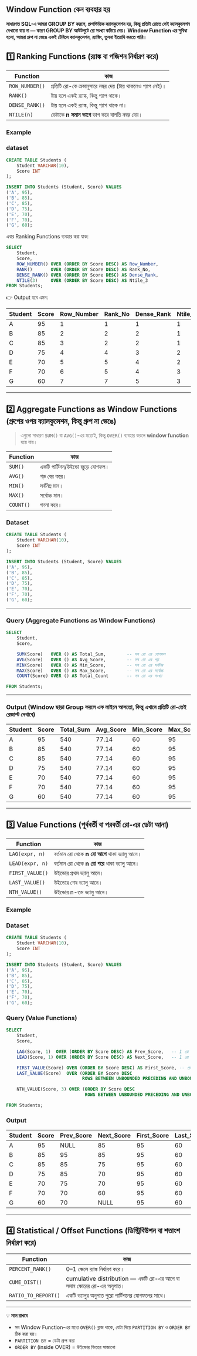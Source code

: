 ## Window Function কেন ব্যবহার হয়
**সাধারণত SQL-এ আমরা GROUP BY করলে, গ্রুপভিত্তিক ক্যালকুলেশন হয়, কিন্তু প্রতিটা রোতে সেই ক্যালকুলেশন দেখানো যায় না — কারণ GROUP BY আউটপুটে রো সংখ্যা কমিয়ে দেয়।
Window Function এর সুবিধা হলো, আমরা গ্রুপ না ভেঙে একই টেবিলে ক্যালকুলেশন, র‍্যাঙ্কিং, তুলনা ইত্যাদি করতে পারি।**


## **1️⃣ Ranking Functions** (র‌্যাঙ্ক বা পজিশন নির্ধারণ করে)

| Function       | কাজ                                                         |
| -------------- | ----------------------------------------------------------- |
| `ROW_NUMBER()` | প্রতিটি রো-কে ক্রমানুসারে নম্বর দেয় (টায় থাকলেও গ্যাপ নেই)। |
| `RANK()`       | টায় হলে একই র‍্যাঙ্ক, কিন্তু গ্যাপ থাকে।                    |
| `DENSE_RANK()` | টায় হলে একই র‍্যাঙ্ক, কিন্তু গ্যাপ থাকে না।                 |
| `NTILE(n)`     | ডেটাকে **n সমান ভাগে** ভাগ করে বালতি নম্বর দেয়।             |


### Example


### dataset

```sql
CREATE TABLE Students (
    Student VARCHAR(10),
    Score INT
);

INSERT INTO Students (Student, Score) VALUES
('A', 95),
('B', 85),
('C', 85),
('D', 75),
('E', 70),
('F', 70),
('G', 60);
```

এবার Ranking Functions ব্যবহার করা যাক:

```sql
SELECT
    Student,
    Score,
    ROW_NUMBER() OVER (ORDER BY Score DESC) AS Row_Number,
    RANK()       OVER (ORDER BY Score DESC) AS Rank_No,
    DENSE_RANK() OVER (ORDER BY Score DESC) AS Dense_Rank,
    NTILE(3)     OVER (ORDER BY Score DESC) AS Ntile_3
FROM Students;
```

👉 Output হবে এমন:

| Student | Score | Row\_Number | Rank\_No | Dense\_Rank | Ntile\_3 |
| ------- | ----- | ----------- | -------- | ----------- | -------- |
| A       | 95    | 1           | 1        | 1           | 1        |
| B       | 85    | 2           | 2        | 2           | 1        |
| C       | 85    | 3           | 2        | 2           | 1        |
| D       | 75    | 4           | 4        | 3           | 2        |
| E       | 70    | 5           | 5        | 4           | 2        |
| F       | 70    | 6           | 5        | 4           | 3        |
| G       | 60    | 7           | 7        | 5           | 3        |


---

## **2️⃣ Aggregate Functions as Window Functions** (গ্রুপের ওপর ক্যালকুলেশন, কিন্তু গ্রুপ না ভেঙে)

> এগুলো সাধারণ `SUM()` বা `AVG()`-এর মতোই, কিন্তু `OVER()` ব্যবহার করলে **window function** হয়ে যায়।

| Function  | কাজ                              |
| --------- | -------------------------------- |
| `SUM()`   | একটি পার্টিশন/উইন্ডো জুড়ে যোগফল। |
| `AVG()`   | গড় বের করে।                      |
| `MIN()`   | সর্বনিম্ন মান।                   |
| `MAX()`   | সর্বোচ্চ মান।                    |
| `COUNT()` | গণনা করে।                        |


### Dataset

```sql
CREATE TABLE Students (
    Student VARCHAR(10),
    Score INT
);

INSERT INTO Students (Student, Score) VALUES
('A', 95),
('B', 85),
('C', 85),
('D', 75),
('E', 70),
('F', 70),
('G', 60);
```

---

### Query (Aggregate Functions as Window Functions)

```sql
SELECT
    Student,
    Score,

    SUM(Score)   OVER () AS Total_Sum,        -- সব রো এর যোগফল
    AVG(Score)   OVER () AS Avg_Score,        -- সব রো এর গড়
    MIN(Score)   OVER () AS Min_Score,        -- সব রো এর সর্বনিম্ন
    MAX(Score)   OVER () AS Max_Score,        -- সব রো এর সর্বোচ্চ
    COUNT(Score) OVER () AS Total_Count       -- সব রো এর সংখ্যা

FROM Students;
```

---

### Output (Window ছাড়া Group করলে এক লাইনে আসতো, কিন্তু এখানে প্রতিটি রো-তেই রেজাল্ট দেখাবে)

| Student | Score | Total\_Sum | Avg\_Score | Min\_Score | Max\_Score | Total\_Count |
| ------- | ----- | ---------- | ---------- | ---------- | ---------- | ------------ |
| A       | 95    | 540        | 77.14      | 60         | 95         | 7            |
| B       | 85    | 540        | 77.14      | 60         | 95         | 7            |
| C       | 85    | 540        | 77.14      | 60         | 95         | 7            |
| D       | 75    | 540        | 77.14      | 60         | 95         | 7            |
| E       | 70    | 540        | 77.14      | 60         | 95         | 7            |
| F       | 70    | 540        | 77.14      | 60         | 95         | 7            |
| G       | 60    | 540        | 77.14      | 60         | 95         | 7            |


---

## **3️⃣ Value Functions** (পূর্ববর্তী বা পরবর্তী রো-এর ডেটা আনা)

| Function        | কাজ                                           |
| --------------- | --------------------------------------------- |
| `LAG(expr, n)`  | বর্তমান রো থেকে **n রো আগে** থাকা ভ্যালু আনে। |
| `LEAD(expr, n)` | বর্তমান রো থেকে **n রো পরে** থাকা ভ্যালু আনে। |
| `FIRST_VALUE()` | উইন্ডোর প্রথম ভ্যালু আনে।                     |
| `LAST_VALUE()`  | উইন্ডোর শেষ ভ্যালু আনে।                       |
| `NTH_VALUE()`   | উইন্ডোর n-তম ভ্যালু আনে।                      |

### Example

### Dataset

```sql
CREATE TABLE Students (
    Student VARCHAR(10),
    Score INT
);

INSERT INTO Students (Student, Score) VALUES
('A', 95),
('B', 85),
('C', 85),
('D', 75),
('E', 70),
('F', 70),
('G', 60);
```

### Query (Value Functions)

```sql
SELECT
    Student,
    Score,

    LAG(Score, 1)  OVER (ORDER BY Score DESC) AS Prev_Score,   -- 1 রো আগে
    LEAD(Score, 1) OVER (ORDER BY Score DESC) AS Next_Score,   -- 1 রো পরে

    FIRST_VALUE(Score) OVER (ORDER BY Score DESC) AS First_Score, -- প্রথম ভ্যালু
    LAST_VALUE(Score)  OVER (ORDER BY Score DESC 
                             ROWS BETWEEN UNBOUNDED PRECEDING AND UNBOUNDED FOLLOWING) AS Last_Score, -- শেষ ভ্যালু

    NTH_VALUE(Score, 3) OVER (ORDER BY Score DESC 
                              ROWS BETWEEN UNBOUNDED PRECEDING AND UNBOUNDED FOLLOWING) AS Third_Score -- ৩য় ভ্যালু

FROM Students;
```

### Output

| Student | Score | Prev\_Score | Next\_Score | First\_Score | Last\_Score | Third\_Score |
| ------- | ----- | ----------- | ----------- | ------------ | ----------- | ------------ |
| A       | 95    | NULL        | 85          | 95           | 60          | 85           |
| B       | 85    | 95          | 85          | 95           | 60          | 85           |
| C       | 85    | 85          | 75          | 95           | 60          | 85           |
| D       | 75    | 85          | 70          | 95           | 60          | 85           |
| E       | 70    | 75          | 70          | 95           | 60          | 85           |
| F       | 70    | 70          | 60          | 95           | 60          | 85           |
| G       | 60    | 70          | NULL        | 95           | 60          | 85           |



---

## **4️⃣ Statistical / Offset Functions** (ডিস্ট্রিবিউশন বা শতাংশ নির্ধারণ করে)

| Function            | কাজ                                                                    |
| ------------------- | ---------------------------------------------------------------------- |
| `PERCENT_RANK()`    | 0–1 স্কেলে র‌্যাঙ্ক নির্ধারণ করে।                                      |
| `CUME_DIST()`       | cumulative distribution — একটি রো-এর আগে বা সমান স্কোরের রো-এর অনুপাত। |
| `RATIO_TO_REPORT()` | একটি ভ্যালুর অনুপাত পুরো পার্টিশনের যোগফলের সাথে।                      |

---

💡 **মনে রাখবে**

* সব Window Function-এর মধ্যে `OVER()` ক্লজ থাকে, যেটা দিয়ে `PARTITION BY` ও `ORDER BY` ঠিক করা হয়।
* `PARTITION BY` = ডেটা গ্রুপ করা
* `ORDER BY` (inside OVER) = উইন্ডোর ভিতরে সাজানো

